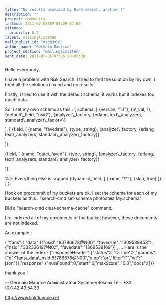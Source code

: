 ```yaml
---
title: "No results provided by Riak search, another !"
description: ""
project: community
lastmod: 2011-07-05T07:05:29-07:00
sitemap:
  priority: 0.2
layout: mailinglistitem
mailinglist_id: "msg03928"
author_name: "Germain Maurice"
project_section: "mailinglistitem"
sent_date: 2011-07-05T07:05:29-07:00
---
```


Hello everybody,

I have a problem with Riak Search. I tried to find the solution by my 
own, i tried all the solutions i found and no results.


Firstly, i tried to use it with the default schema, it works but it 
indexes too much data.

So, i set my own schema as this :
{
 schema,
 [
 {version, "1.1"},
 {n\\_val, 1},
 {default\\_field, "nsid"},
 {analyzer\\_factory, {erlang, text\\_analyzers, 
standard\\_analyzer\\_factory}}

 ],
 [
 {field, [
 {name, "favedate"},
 {type, string},
 {analyzer\\_factory, {erlang, text\\_analyzers, 
standard\\_analyzer\\_factory}}

 ]},

 {field, [
 {name, "date\\_faved"},
 {type, string},
 {analyzer\\_factory, {erlang, text\\_analyzers, 
standard\\_analyzer\\_factory}}

 ]},

 %% Everything else is skipped
 {dynamic\\_field, [
 {name, "\\*"},
 {skip, true}
 ]}
 ]
}.

Hook on precommit of my buckets are ok.
I set the schema for each of my buckets as this : "search-cmd set-schema 
photostest My.schema"

Did a "search-cmd clear-schema-cache" command.

I re-indexed all of my documents of the bucket however, these documents 
are not indexed.

An example :

{ "fans":{
 "data":[{"nsid":"83786678@N00",
 "favedate":"1309539453"}
 ,{"nsid":"33233619@N02",
 "favedate":"1309539169"}]
 , ...
Here is the answer of the index :
{"responseHeader":{"status":0,"QTime":2,"params":{"q":"fans\\_data\\_nsid:83786678@N00","q.op":"or","filter":"","wt":"
json"}},"response":{"numFound":0,"start":0,"maxScore":"0.0","docs":[]}}


thank you !

--
Germain Maurice
Administrateur Système/Réseau
Tel : +33.(0)1.42.43.54.33

http://www.linkfluence.net
